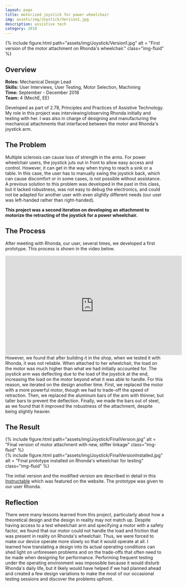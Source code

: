 ```yaml
---
layout: page
title: motorized joystick for power wheelchair
img: assets/img/Joystick/Version1.jpg
description: assistive tech
category: 2018
---
```

<div class="row">
    <div class="w-50 p-3">
        {% include figure.html path="assets/img/Joystick/Version1.jpg" alt = "First version of the motor attachment on Rhonda's wheelchair." class="img-fluid" %}
    </div>
</div>

## Overview
**Roles:** Mechanical Design Lead  
**Skills:** User Interviews, User Testing, Motor Selection, Machining  
**Time:** September - December 2018  
**Team:** 4 (MechE, EE) 

Developed as part of 2.78, Principles and Practices of Assistive Technology. My role in this project was interviewing/observing Rhonda initially and testing with her.
I was also in charge of designing and manufacturing the mechanical attachments that interfaced between the motor and Rhonda's joystick arm.  

## The Problem
Multiple sclerosis can cause loss of strength in the arms. For power wheelchair users, the joystick juts out in front to allow
easy access and control. However, it can get in the way when trying to reach a sink or a table. In this case, the user has to manually
swing the joystick back, which can cause discomfort or in some cases, is not possible without assistance. A previous solution to this
problem was developed in the past in this class, but it lacked robustness, was not easy to debug the electronics, and could not be 
adapted for another user with even slightly different needs (our user was left-handed rather than right-handed).

**This project was a second iteration on developing an attachment to motorize the retracting of the joystick for a power wheelchair.**

## The Process
After meeting with Rhonda, our user, several times, we developed a first prototype. This process is shown in the video below.
<iframe width="560" height="315" src="https://www.youtube.com/embed/Ut_dXh0NC9Y" frameborder="0" allow="accelerometer; autoplay; encrypted-media; gyroscope; picture-in-picture" allowfullscreen></iframe>
However, we found that after building it in the shop, when we tested it with Rhonda, it was not reliable. When attached to her 
wheelchair, the load on the motor was much higher than what we had initially accounted for. The joystick arm was 
deflecting due to the load of the joystick at the end, increasing the load on the motor beyond what it was able to handle. For this 
reason, we iterated on the design another time. First, we replaced the motor with a more powerful motor, though we had to trade-off
the speed of retraction. Then, we replaced the aluminum bars of the arm with thinner, but taller bars to prevent the deflection.
Finally, we made the bars out of steel, as we found that it improved the robustness of the attachment, despite being slightly heavier.  
 
## The Result
<div class="row">
    <div class="col-sm mt-3 mt-md-0">
        {% include figure.html path="assets/img/Joystick/FinalVersion.jpg" alt = "Final version of motor attachment with new, stiffer linkage" class="img-fluid" %}
    </div>
    <div class="col-sm mt-3 mt-md-0">
        {% include figure.html path="assets/img/Joystick/FinalVersionInstalled.jpg" alt = "Final prototype installed on Rhonda's wheelchair for testing" class="img-fluid" %}
    </div>
</div>

The initial version and the modified version are described in detail in this <a href="https://www.instructables.com/id/Developing-a-Motorized-Retractable-Joystick/" target="_blank">Instructable</a>
which was featured on the website. The prototype was given to our user Rhonda. 

## Reflection
There were many lessons learned from this project, particularly about how a theoretical design and the design in reality may not match up. Despite having access to a
test wheelchair arm and specifying a motor with a safety factor, we found that our motor could not handle the load and friction that was present in reality on Rhonda's wheelchair. Thus, we were
forced to make our device operate more slowly so that it would operate at all. I learned how translating a design into its actual operating conditions can shed light on unforeseen problems and on
the trade-offs that often need to be made when designing for performance. Performing frequent testing under the operating environment was impossible because it would disturb Rhonda's daily life, but it
likely would have helped if we had planned ahead and created a few design variations to make the most of our occasional testing sessions and discover the problems upfront.
